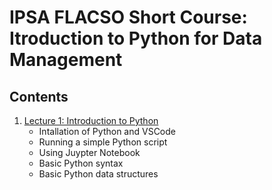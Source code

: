# IPSA FLACSO Short Course: Itroduction to Python for Data Management

## Contents

1. [Lecture 1: Introduction to Python](lectures/lecture-1.ipynb)
    * Intallation of Python and VSCode
    * Running a simple Python script
    * Using Juypter Notebook
    * Basic Python syntax
    * Basic Python data structures
